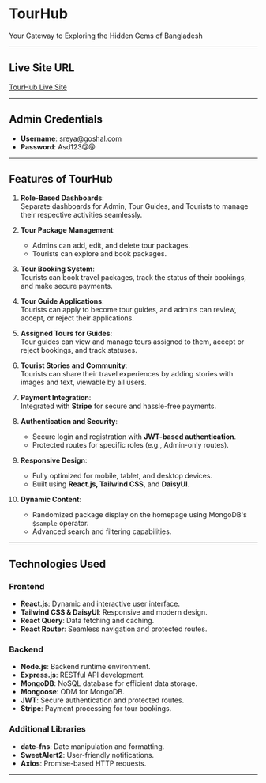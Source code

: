 # TourHub  
Your Gateway to Exploring the Hidden Gems of Bangladesh  

---
## Live Site URL  
[TourHub Live Site](https://visit-tourhub.netlify.app)

---

## Admin Credentials  
- **Username**: sreya@goshal.com  
- **Password**: Asd123@@  

---

## Features of TourHub  

1. **Role-Based Dashboards**:  
   Separate dashboards for Admin, Tour Guides, and Tourists to manage their respective activities seamlessly.  

2. **Tour Package Management**:  
   - Admins can add, edit, and delete tour packages.  
   - Tourists can explore and book packages.  

3. **Tour Booking System**:  
   Tourists can book travel packages, track the status of their bookings, and make secure payments.  

4. **Tour Guide Applications**:  
   Tourists can apply to become tour guides, and admins can review, accept, or reject their applications.  

5. **Assigned Tours for Guides**:  
   Tour guides can view and manage tours assigned to them, accept or reject bookings, and track statuses.  

6. **Tourist Stories and Community**:  
   Tourists can share their travel experiences by adding stories with images and text, viewable by all users.  

7. **Payment Integration**:  
   Integrated with **Stripe** for secure and hassle-free payments.  

8. **Authentication and Security**:  
   - Secure login and registration with **JWT-based authentication**.  
   - Protected routes for specific roles (e.g., Admin-only routes).  

9. **Responsive Design**:  
   - Fully optimized for mobile, tablet, and desktop devices.  
   - Built using **React.js, Tailwind CSS**, and **DaisyUI**.  

10. **Dynamic Content**:  
    - Randomized package display on the homepage using MongoDB's `$sample` operator.  
    - Advanced search and filtering capabilities.  

---

## Technologies Used  

### Frontend  
- **React.js**: Dynamic and interactive user interface.  
- **Tailwind CSS & DaisyUI**: Responsive and modern design.  
- **React Query**: Data fetching and caching.  
- **React Router**: Seamless navigation and protected routes.  

### Backend  
- **Node.js**: Backend runtime environment.  
- **Express.js**: RESTful API development.  
- **MongoDB**: NoSQL database for efficient data storage.  
- **Mongoose**: ODM for MongoDB.  
- **JWT**: Secure authentication and protected routes.  
- **Stripe**: Payment processing for tour bookings.  

### Additional Libraries  
- **date-fns**: Date manipulation and formatting.  
- **SweetAlert2**: User-friendly notifications.  
- **Axios**: Promise-based HTTP requests.  

---

